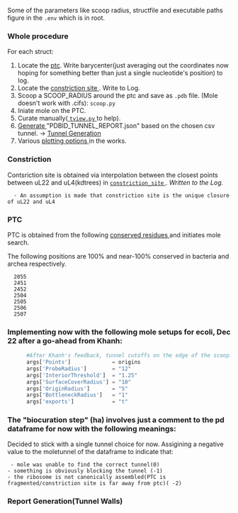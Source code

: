 Some of the parameters like scoop radius, structfile and executable paths figure in the `.env` which is in root.


### Whole procedure

For each struct:

1. Locate the [ptc](#PTC). Write barycenter(just averaging out the coordinates now hoping for something better than just a single nucleotide's position) to log.
2. Locate the [ constriction site ](#constriction). Write to Log.
3. Scoop a SCOOP_RADIUS around the ptc and save as `.pdb` file. (Mole doesn't work with .cifs): `scoop.py`
4. Iniate mole on the PTC.
5. Curate manually([ `tview.py` ](tview.py) to help).  
6. [ Generate ](#Report) "PDBID_TUNNEL_REPORT.json" based on the chosen csv tunnel. -> [ Tunnel Generation ](WallsReportGeneration.py)
7. Various [ plotting options ](PlotMultiple.py) in the works.






### Constriction

Contsriction site is obtained via interpolation between the closest points between uL22 and uL4(kdtrees) in [ `constriction_site` ](constriction_site.py). *Written to the Log.*

      - An assumption is made that constriction site is the unique closure of uL22 and uL4


### PTC

PTC is obtained from the following [ conserved residues ](#https://www.pnas.org/content/pnas/suppl/2010/09/23/1007988107.DCSupplemental/pnas.1007988107_SI.pdf?targetid=ST2) and initiates mole search.

The following positions are 100% and near-100% conserved in bacteria and archea respectively.

      2055
      2451
      2452
      2504
      2505
      2506
      2507





### Implementing now with the following mole setups for ecoli, Dec 22 after a go-ahead from Khanh:

```python 
      #After Khanh's feedback, tunnel cutoffs on the edge of the scoop.
      args['Points']             = origins
      args['ProbeRadius']        = "12"
      args['InteriorThreshold']  = "1.25"
      args['SurfaceCoverRadius'] = "10"
      args['OriginRadius']       = "5"
      args['BottleneckRadius']   = "1"
      args['exports']            = "t"
```

 
### The "biocuration step" (ha) involves just a comment to the pd dataframe for now with the following meanings:
Decided to stick with a single tunnel choice for now.
Assigining a negative value to the moletunnel of the dataframe to indicate that:

     - mole was unable to find the correct tunnel(0)
    - something is obviously blocking the tunnel (-1)
    - the ribosome is not canonically assembled(PTC is   fragmented/constriction site is far away from ptc)( -2)

### Report Generation(Tunnel Walls)
